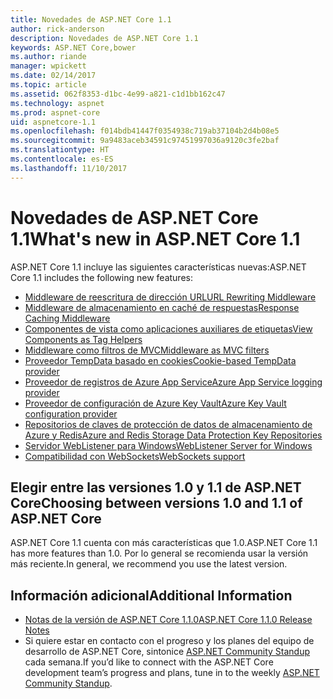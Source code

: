 ```yaml
---
title: Novedades de ASP.NET Core 1.1
author: rick-anderson
description: Novedades de ASP.NET Core 1.1
keywords: ASP.NET Core,bower
ms.author: riande
manager: wpickett
ms.date: 02/14/2017
ms.topic: article
ms.assetid: 062f8353-d1bc-4e99-a821-c1d1bb162c47
ms.technology: aspnet
ms.prod: aspnet-core
uid: aspnetcore-1.1
ms.openlocfilehash: f014bdb41447f0354938c719ab37104b2d4b08e5
ms.sourcegitcommit: 9a9483aceb34591c97451997036a9120c3fe2baf
ms.translationtype: HT
ms.contentlocale: es-ES
ms.lasthandoff: 11/10/2017
---
```

# <a name="whats-new-in-aspnet-core-11"></a><span data-ttu-id="60578-104">Novedades de ASP.NET Core 1.1</span><span class="sxs-lookup"><span data-stu-id="60578-104">What's new in ASP.NET Core 1.1</span></span>

<span data-ttu-id="60578-105">ASP.NET Core 1.1 incluye las siguientes características nuevas:</span><span class="sxs-lookup"><span data-stu-id="60578-105">ASP.NET Core 1.1 includes the following new features:</span></span>

- [<span data-ttu-id="60578-106">Middleware de reescritura de dirección URL</span><span class="sxs-lookup"><span data-stu-id="60578-106">URL Rewriting Middleware</span></span>](xref:fundamentals/url-rewriting)
- [<span data-ttu-id="60578-107">Middleware de almacenamiento en caché de respuestas</span><span class="sxs-lookup"><span data-stu-id="60578-107">Response Caching Middleware</span></span>](xref:performance/caching/middleware)
- [<span data-ttu-id="60578-108">Componentes de vista como aplicaciones auxiliares de etiquetas</span><span class="sxs-lookup"><span data-stu-id="60578-108">View Components as Tag Helpers</span></span>](xref:mvc/views/view-components#invoking-a-view-component-as-a-tag-helper)
- [<span data-ttu-id="60578-109">Middleware como filtros de MVC</span><span class="sxs-lookup"><span data-stu-id="60578-109">Middleware as MVC filters</span></span>](xref:mvc/controllers/filters#using-middleware-in-the-filter-pipeline)
- [<span data-ttu-id="60578-110">Proveedor TempData basado en cookies</span><span class="sxs-lookup"><span data-stu-id="60578-110">Cookie-based TempData provider</span></span>](xref:fundamentals/app-state#tempdata)
- [<span data-ttu-id="60578-111">Proveedor de registros de Azure App Service</span><span class="sxs-lookup"><span data-stu-id="60578-111">Azure App Service logging provider</span></span>](xref:fundamentals/logging/index#appservice)
- [<span data-ttu-id="60578-112">Proveedor de configuración de Azure Key Vault</span><span class="sxs-lookup"><span data-stu-id="60578-112">Azure Key Vault configuration provider</span></span>](xref:security/key-vault-configuration)
- [<span data-ttu-id="60578-113">Repositorios de claves de protección de datos de almacenamiento de Azure y Redis</span><span class="sxs-lookup"><span data-stu-id="60578-113">Azure and Redis Storage Data Protection Key Repositories</span></span>](xref:security/data-protection/implementation/key-storage-providers#azure-and-redis)
- [<span data-ttu-id="60578-114">Servidor WebListener para Windows</span><span class="sxs-lookup"><span data-stu-id="60578-114">WebListener Server for Windows</span></span>](xref:fundamentals/servers/weblistener)
- [<span data-ttu-id="60578-115">Compatibilidad con WebSockets</span><span class="sxs-lookup"><span data-stu-id="60578-115">WebSockets support</span></span>](xref:fundamentals/websockets)

## <a name="choosing-between-versions-10-and-11-of-aspnet-core"></a><span data-ttu-id="60578-116">Elegir entre las versiones 1.0 y 1.1 de ASP.NET Core</span><span class="sxs-lookup"><span data-stu-id="60578-116">Choosing between versions 1.0 and 1.1 of ASP.NET Core</span></span>

<span data-ttu-id="60578-117">ASP.NET Core 1.1 cuenta con más características que 1.0.</span><span class="sxs-lookup"><span data-stu-id="60578-117">ASP.NET Core 1.1 has more features than 1.0.</span></span> <span data-ttu-id="60578-118">Por lo general se recomienda usar la versión más reciente.</span><span class="sxs-lookup"><span data-stu-id="60578-118">In general, we recommend you use the latest version.</span></span>

## <a name="additional-information"></a><span data-ttu-id="60578-119">Información adicional</span><span class="sxs-lookup"><span data-stu-id="60578-119">Additional Information</span></span>

- [<span data-ttu-id="60578-120">Notas de la versión de ASP.NET Core 1.1.0</span><span class="sxs-lookup"><span data-stu-id="60578-120">ASP.NET Core 1.1.0 Release Notes</span></span>](https://github.com/aspnet/Home/releases/tag/1.1.0)
- <span data-ttu-id="60578-121">Si quiere estar en contacto con el progreso y los planes del equipo de desarrollo de ASP.NET Core, sintonice [ASP.NET Community Standup](https://live.asp.net/) cada semana.</span><span class="sxs-lookup"><span data-stu-id="60578-121">If you’d like to connect with the ASP.NET Core development team’s progress and plans, tune in to the weekly [ASP.NET Community Standup](https://live.asp.net/).</span></span>

